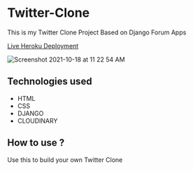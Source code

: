 # Twitter-Clone
This is my Twitter Clone Project Based on Django Forum Apps

[Live Heroku Deployment](https://twitter-clone-abhishek1.herokuapp.com/)

![Screenshot 2021-10-18 at 11 22 54 AM](https://user-images.githubusercontent.com/91063034/137676229-8a1ec97b-051f-4c5f-9d26-67f0094f79eb.png)


## Technologies used
* HTML
* CSS
* DJANGO 
* CLOUDINARY

 ## How to use ?
  Use this to build your own Twitter Clone
